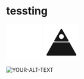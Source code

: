 # tessting

![Alt text](./robots3white.svg)
<img src="./robots3black.svg">

<picture>
 <source media="(prefers-color-scheme: dark)" srcset="./robots3white.svg">
 <source media="(prefers-color-scheme: light)" srcset="./robots3black.svg">
 <img alt="YOUR-ALT-TEXT" src="YOUR-DEFAULT-IMAGE">
</picture>
